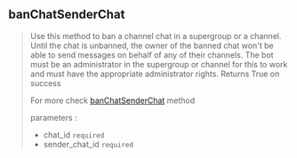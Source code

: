 ## banChatSenderChat

> Use this method to ban a channel chat in a supergroup or a channel. Until the chat is unbanned, the owner of the banned chat won't be able to send messages on behalf of any of their channels. The bot must be an administrator in the supergroup or channel for this to work and must have the appropriate administrator rights. Returns True on success
>
> For more check [banChatSenderChat](https://core.telegram.org/bots/api#setchatadministratorcustomtitle) method
>
> parameters :
>
> - chat_id `required`
> - sender_chat_id `required`
